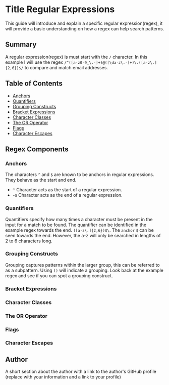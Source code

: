 # Title Regular Expressions

This guide will introduce and explain a specific regular expression(regex), it will provide a basic understanding on how a regex can help search patterns.

## Summary

A regular expression(regex) is must start with the `/` character. In this example I will use the regex `/^([a-z0-9_\.-]+)@([\da-z\.-]+)\.([a-z\.]{2,6})$/` to compare and match email addresses.

## Table of Contents

- [Anchors](#anchors)
- [Quantifiers](#quantifiers)
- [Grouping Constructs](#grouping-constructs)
- [Bracket Expressions](#bracket-expressions)
- [Character Classes](#character-classes)
- [The OR Operator](#the-or-operator)
- [Flags](#flags)
- [Character Escapes](#character-escapes)

## Regex Components

### Anchors
The characters `^` and `$` are known to be anchors in regular expressions. They behave as the start and end.
- `^` Character acts as the start of a regular expression.
- -`$` Character acts as the end of a regular expression.
### Quantifiers
Quantifiers specify how many times a character must be present in the input for a match to be found. The quantifier can be identified in the example regex towards the end. `([a-z\.]{2,6})$\`. The `anchor` `$` can be seen towards the end. However, the a-z will only be searched in lengths of 2 to 6 characters long.
### Grouping Constructs
Grouping captures patterns within the larger group, this can be referred to as a subpattern. Using `()` will indicate a grouping. Look back at the example regex and see if you can spot a grouping construct.
### Bracket Expressions

### Character Classes

### The OR Operator

### Flags

### Character Escapes

## Author

A short section about the author with a link to the author's GitHub profile (replace with your information and a link to your profile)
